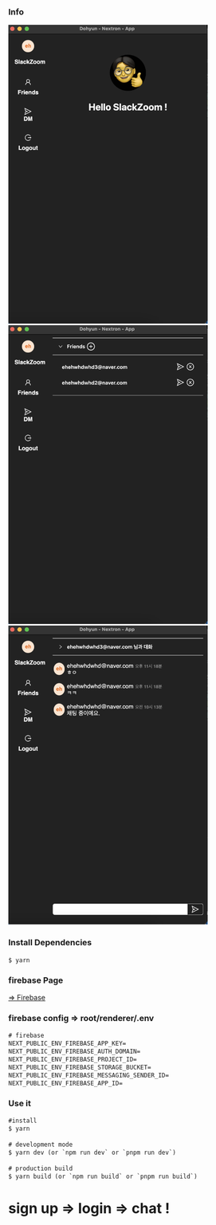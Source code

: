### Info
<img src="./home.png" alt="home" width="400" height="600">
<br/>
<img src="./friend.png" alt="friend" width="400" height="600">
<br/>
<img src="./chat.png" alt="chat" width="400" height="600">

### Install Dependencies

```
$ yarn
```

### firebase Page

<a href='https://console.firebase.google.com' rel='noopener' rel='noreferrer' target='_black'>=> Firebase</a>

### firebase config => root/renderer/.env

```
# firebase
NEXT_PUBLIC_ENV_FIREBASE_APP_KEY=
NEXT_PUBLIC_ENV_FIREBASE_AUTH_DOMAIN=
NEXT_PUBLIC_ENV_FIREBASE_PROJECT_ID=
NEXT_PUBLIC_ENV_FIREBASE_STORAGE_BUCKET=
NEXT_PUBLIC_ENV_FIREBASE_MESSAGING_SENDER_ID=
NEXT_PUBLIC_ENV_FIREBASE_APP_ID=
```

### Use it

```
#install
$ yarn 

# development mode
$ yarn dev (or `npm run dev` or `pnpm run dev`)

# production build
$ yarn build (or `npm run build` or `pnpm run build`)
```

# sign up => login => chat !
